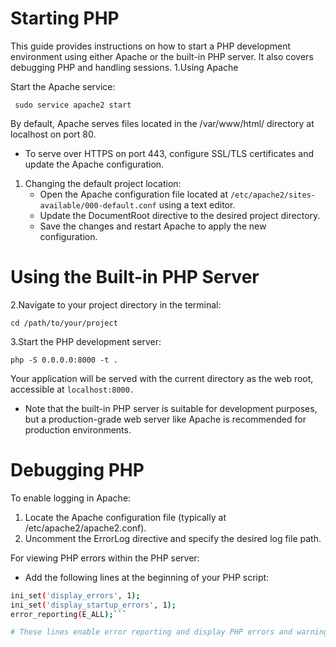 <h1> Starting PHP</h1>

This guide provides instructions on how to start a PHP development environment using either Apache or the built-in PHP server. It also covers debugging PHP and handling sessions.
1.Using Apache

Start the Apache service:

``` sudo service apache2 start```

By default, Apache serves files located in the /var/www/html/ directory at localhost on port 80.

- To serve over HTTPS on port 443, configure SSL/TLS certificates and update the Apache configuration.

1. Changing the default project location:
    - Open the Apache configuration file located at `/etc/apache2/sites-available/000-default.conf` using a text editor.
    - Update the DocumentRoot directive to the desired project directory.
    -  Save the changes and restart Apache to apply the new configuration.

<h1> Using the Built-in PHP Server</h1>

2.Navigate to your project directory in the terminal:

``` cd /path/to/your/project ```

3.Start the PHP development server:

```php -S 0.0.0.0:8000 -t .```

Your application will be served with the current directory as the web root, accessible at `localhost:8000.`
- Note that the built-in PHP server is suitable for development purposes, but a production-grade web server like Apache is recommended for production environments.

<h1> Debugging PHP</h1>

To enable logging in Apache:

1. Locate the Apache configuration file (typically at /etc/apache2/apache2.conf).
1. Uncomment the ErrorLog directive and specify the desired log file path.

For viewing PHP errors within the PHP server:

- Add the following lines at the beginning of your PHP script:
```bash 
ini_set('display_errors', 1);
ini_set('display_startup_errors', 1);
error_reporting(E_ALL);```

# These lines enable error reporting and display PHP errors and warnings on the page.